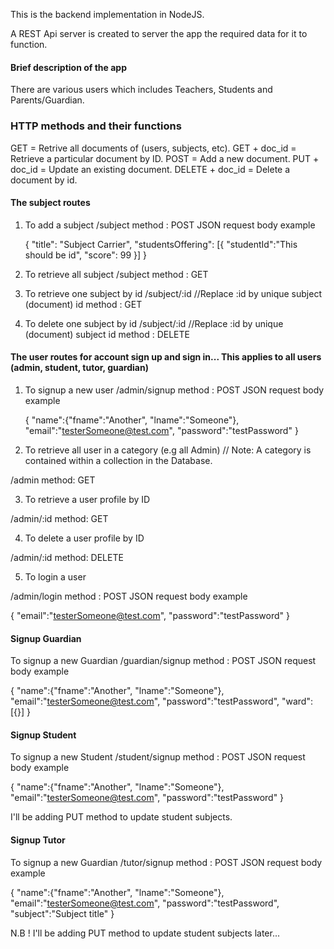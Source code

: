 This is the backend implementation in NodeJS.

A REST Api server is created to server the app the required data for it to function.

#### Brief description of the app

There are various users which includes Teachers, Students and Parents/Guardian.

### HTTP methods and their functions

GET = Retrive all documents of (users, subjects, etc).
GET + doc_id = Retrieve a particular document by ID.
POST = Add a new document.
PUT + doc_id = Update an existing document.
DELETE + doc_id = Delete a document by id.

#### The subject routes

1. To add a subject
   /subject
   method : POST
   JSON request body example

   {
   "title": "Subject Carrier",
   "studentsOffering":
   [{
   "studentId":"This should be id",
   "score": 99
   }]
   }

2. To retrieve all subject
   /subject
   method : GET

3. To retrieve one subject by id
   /subject/:id      //Replace :id by unique subject (document) id
   method : GET

4. To delete one subject by id
   /subject/:id //Replace :id by unique (document) subject id
   method : DELETE

#### The user routes for account sign up and sign in... This applies to all users (admin, student, tutor, guardian)

1. To signup a new user
   /admin/signup
   method : POST
   JSON request body example

   {
   "name":{"fname":"Another", "lname":"Someone"},
   "email":"testerSomeone@test.com",
   "password":"testPassword"
   }

2. To retrieve all user in a category (e.g all Admin) // Note: A category is contained within a collection in the Database.

/admin
method: GET

3. To retrieve a user profile by ID

/admin/:id
method: GET

4. To delete a user profile by ID

/admin/:id
method: DELETE

5. To login a user

/admin/login
method : POST
JSON request body example

{
"email":"testerSomeone@test.com",
"password":"testPassword"
}

#### Signup Guardian
 To signup a new Guardian
/guardian/signup
   method : POST
   JSON request body example

   {
   "name":{"fname":"Another", "lname":"Someone"},
   "email":"testerSomeone@test.com",
   "password":"testPassword",
   "ward":[{}]
   }

#### Signup Student  
 To signup a new Student
/student/signup
   method : POST
   JSON request body example

   {
   "name":{"fname":"Another", "lname":"Someone"},
   "email":"testerSomeone@test.com",
   "password":"testPassword"
   }

   I'll be adding PUT method to update student subjects.



#### Signup Tutor
 To signup a new Guardian
/tutor/signup
   method : POST
   JSON request body example

   {
   "name":{"fname":"Another", "lname":"Someone"},
   "email":"testerSomeone@test.com",
   "password":"testPassword",
   "subject":"Subject title"
   }


N.B !
I'll be adding PUT method to update student subjects later...